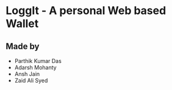 # LoggIt - A personal Web based Wallet
## Made by
- Parthik Kumar Das
- Adarsh Mohanty
- Ansh Jain
- Zaid Ali Syed
